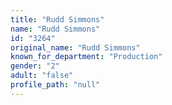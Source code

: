 ```yaml
---
title: "Rudd Simmons"
name: "Rudd Simmons"
id: "3264"
original_name: "Rudd Simmons"
known_for_department: "Production"
gender: "2"
adult: "false"
profile_path: "null"
---
```

